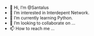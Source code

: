 - 👋 Hi, I’m @Santalus
- 👀 I’m interested in Interdepent Network.
- 🌱 I’m currently learning Python.
- 💞️ I’m looking to collaborate on ...
- 📫 How to reach me ...

<!---
Santalus/Santalus is a ✨ special ✨ repository because its `README.md` (this file) appears on your GitHub profile.
You can click the Preview link to take a look at your changes.
--->
